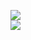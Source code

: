 [![](https://img.shields.io/badge/Made%20With-Github%20Spray-lightgrey.svg?style=for-the-badge&logo=github)](https://github.com/Annihil/github-spray#6905)  
[![](https://i.imgur.com/2DrTn0Z.gif)](https://github.com/Annihil/github-spray)